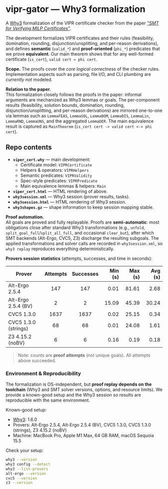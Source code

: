 # vipr-gator — Why3 formalization

A [Why3](https://www.why3.org/) formalization of the VIPR certificate checker from the paper [*“SMT for Verifying MILP Certificates”*](https://arxiv.org/pdf/2312.10420). 

The development formalizes VIPR certificates and their rules (feasibility, domination, rounding, disjunction/unsplitting, and per-reason derivations), and defines **semantic** (`valid_*`) and **proof-oriented** (`phi_*`) predicates that we prove **equivalent**. Our main theorem shows that for any well-formed certificate (`is_cert`), `valid cert ↔ phi cert`. 

**Scope.** 
The proofs cover the *core logical correctness* of the checker rules. Implementation aspects such as parsing, file I/O, and CLI plumbing are *currently not* modeled.

**Relation to the paper.**  
This formalization closely follows the proofs in the paper: informal arguments are mechanized as Why3 lemmas or goals. The per-component results (feasibility, solution bounds, domination, rounding, disjunction/unsplitting, and per-reason derivations) are mirrored one-to-one via lemmas such as `LemmaFEAS`, `LemmaSOL`, `LemmaDOM`, `LemmaDIS`, `LemmaLin`, `LemmaRND`, `LemmaUNS`, and the aggregated `LemmaDER`. The main equivalence result is captured as `MainTheorem` (`is_cert cert -> valid cert <-> phi cert`).

## Repo contents

- **`viper_cert.why`** — main development:
  - Certificate model: `VIPRCertificate`
  - Helpers & operators: `VIPRHelpers`
  - Semantic predicates: `VIPRValidity`
  - Spec-style predicates: `VIPRPredicate`
  - Main equivalence lemmas & helpers: `Main`
- **`viper_cert.html`** — HTML rendering of above.
- **`why3session.xml`** — Why3 session (prover results, tasks).
- **`why3session.html`** — HTML rendering of Why3 session.
- **`why3shapes.gz`** — shape information to keep session mapping stable.

**Proof automation.**  
All goals are proved and fully replayable. Proofs are **semi-automatic**: most obligations close after standard Why3 transformations (e.g., `unfold`, `split_goal_full`/`split_all_full`, and occasional `clear_but`), after which SMT backends (Alt-Ergo, CVC5, Z3) discharge the resulting subgoals. The applied transformations and solver calls are recorded in `why3session.xml`, so `why3 replay` reproduces everything deterministically.

**Provers session statistics** (attempts, successes, and time in seconds):

| Prover                   | Attempts | Successes | Min (s) | Max (s) | Avg (s) |
|--------------------------|:--------:|:---------:|--------:|--------:|--------:|
| Alt-Ergo 2.5.4           |   147    |    147    |   0.01  |  81.61  |   2.68  |
| Alt-Ergo 2.5.4 (BV)      |     2    |     2     |  15.09  |  45.39  |  30.24  |
| CVC5 1.3.0               |  1637    |   1637    |   0.02  |  25.15  |   0.34  |
| CVC5 1.3.0 (strings)     |    68    |     68    |   0.01  |  24.08  |   1.61  |
| Z3 4.15.2 (noBV)         |     6    |     6     |   0.16  |   0.19  |   0.18  |

> Note: counts are **proof attempts** (not unique goals). All attempts above succeeded.

### Environment & Reproducibility

The formalization is OS-independent, but **proof replay depends on the toolchain** (Why3 and SMT solver versions, options, and resource limits). We provide a known-good setup and the Why3 session so results are reproducible with the same environment.

Known-good setup:
- [Why3](https://www.why3.org/doc/install.html): 1.6.0
- Provers: Alt-Ergo 2.5.4, Alt-Ergo 2.5.4 (BV), CVC5 1.3.0, CVC5 1.3.0 (strings), Z3 4.15.2 (noBV)
- Machine: MacBook Pro, Apple M1 Max, 64 GB RAM, macOS Sequoia 15.5

Check your setup:
```bash
why3 --version
why3 config --detect
why3 --list-provers
alt-ergo --version
cvc5 --version
z3 --version



